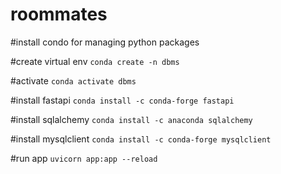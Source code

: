 # roommates

#install condo for managing python packages

#create virtual env
`conda create -n dbms`

#activate
`conda activate dbms`

#install fastapi
`conda install -c conda-forge fastapi`

#install sqlalchemy
`conda install -c anaconda sqlalchemy`

#install mysqlclient
`conda install -c conda-forge mysqlclient`

#run app
`uvicorn app:app --reload`
